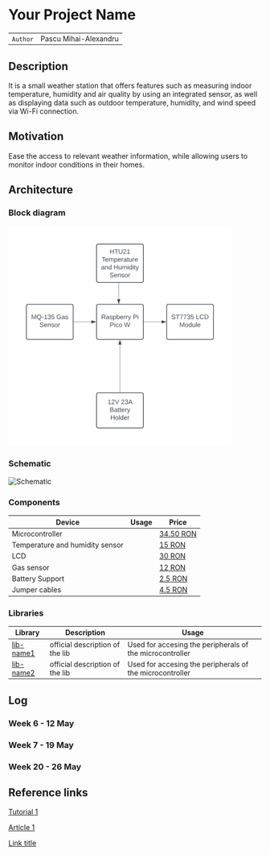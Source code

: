 # Your Project Name

| | |
|-|-|
|`Author` | Pascu Mihai-Alexandru

## Description

It is a small weather station that offers features such as measuring indoor temperature, humidity and air quality by using an integrated sensor, as well as displaying data such as outdoor temperature, humidity, and wind speed via Wi-Fi connection. 

## Motivation

Ease the access to relevant weather information, while allowing users to monitor indoor conditions in their homes.

## Architecture

### Block diagram

<!-- Make sure the path to the picture is correct -->
![Block Diagram](download.png)

### Schematic

![Schematic](schematics/kicad_schematic.png)

### Components


<!-- This is just an example, fill in with your actual components -->

| Device | Usage | Price |
|--------|--------|-------|
| Microcontroller | | [34.50 RON](https://www.optimusdigital.ro/ro/placi-raspberry-pi/12394-raspberry-pi-pico-w.html) |
| Temperature and humidity sensor | | [15 RON](https://www.optimusdigital.ro/ro/senzori/12961-senzor-de-temperatura-si-umiditate-htu21.html) |
| LCD | | [30 RON](https://www.optimusdigital.ro/ro/optoelectronice-lcd-uri/1312-modul-lcd-spi-de-144-128x128-ili9163-negru.html) |
| Gas sensor | | [12 RON](https://www.optimusdigital.ro/ro/senzori-de-gaze/1128-modul-senzor-de-gaz-mq-135.html) |
| Battery Support | | [2.5 RON](https://www.optimusdigital.ro/ro/suporturi-de-baterii/4057-suport-pentru-baterie-de-12v-23a.html) |
| Jumper cables | | [4.5 RON](https://www.optimusdigital.ro/ro/toate-produsele/876-set-fire-mama-tata-10p-15-cm.html) |


### Libraries

<!-- This is just an example, fill in the table with your actual components -->

| Library | Description | Usage |
|---------|-------------|-------|
| [lib-name1](link-to-lib) | official description of the lib | Used for accesing the peripherals of the microcontroller  |
| [lib-name2](link-to-lib) | official description of the lib | Used for accesing the peripherals of the microcontroller  |

## Log

<!-- write every week your progress here -->

### Week 6 - 12 May

### Week 7 - 19 May

### Week 20 - 26 May


## Reference links

<!-- Fill in with appropriate links and link titles -->

[Tutorial 1](https://www.youtube.com/watch?v=wdgULBpRoXk&t=1s&ab_channel=BenEater)

[Article 1](https://www.explainthatstuff.com/induction-motors.html)

[Link title](https://projecthub.arduino.cc/)